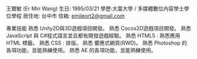 王爾敏 (Er Min Wang)
生日: 1995/03/21
學歷:大葉大學 / 多媒體數位內容學士學位學程
居住地: 台中市
信箱: emileort2@gmail.com

專業技能
熟悉 Unity2D與3D遊戲項目開發。
熟悉 Cocos2D遊戲項目開發。
熟悉 JavaScript 與 C#程式語言並且都有開發遊戲經驗。
熟悉 HTML5 : 熟悉應用 HTML 標籤。
熟悉 CSS : 排版。
熟悉 響應式網頁(RWD)。 
熟悉 Photoshop 的各項功能，並能熟練使用。
熟悉 AE 的各項功能，並能熟練使用。


